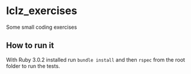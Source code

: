 # lclz_exercises
Some small coding exercises

## How to run it

With Ruby 3.0.2 installed run `bundle install` and then `rspec` from the root folder to run the tests.
